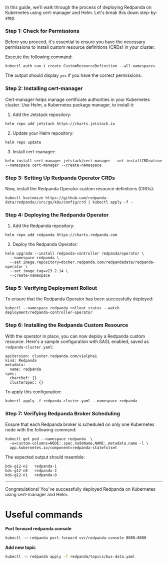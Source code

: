 
In this guide, we'll walk through the process of deploying Redpanda on Kubernetes using cert-manager and Helm. Let's break this down step-by-step.

### **Step 1: Check for Permissions**

Before you proceed, it's essential to ensure you have the necessary permissions to install custom resource definitions (CRDs) in your cluster.

Execute the following command:

```
kubectl auth can-i create CustomResourceDefinition --all-namespaces
```

The output should display `yes` if you have the correct permissions.

### **Step 2: Installing cert-manager**

Cert-manager helps manage certificate authorities in your Kubernetes cluster. Use Helm, a Kubernetes package manager, to install it:

1. Add the Jetstack repository:

```
helm repo add jetstack https://charts.jetstack.io
```

2. Update your Helm repository:

```
helm repo update
```

3. Install cert-manager:

```
helm install cert-manager jetstack/cert-manager --set installCRDs=true --namespace cert-manager --create-namespace
```

### **Step 3: Setting Up Redpanda Operator CRDs**

Now, install the Redpanda Operator custom resource definitions (CRDs):

```
kubectl kustomize https://github.com/redpanda-data/redpanda//src/go/k8s/config/crd | kubectl apply -f -
```

### **Step 4: Deploying the Redpanda Operator**

1. Add the Redpanda repository:

```
helm repo add redpanda https://charts.redpanda.com
```

2. Deploy the Redpanda Operator:

```
helm upgrade --install redpanda-controller redpanda/operator \
  --namespace redpanda \
  --set image.repository=docker.redpanda.com/redpandadata/redpanda-operator \
  --set image.tag=v23.2.14 \
  --create-namespace
```

### **Step 5: Verifying Deployment Rollout**

To ensure that the Redpanda Operator has been successfully deployed:

```
kubectl --namespace redpanda rollout status --watch deployment/redpanda-controller-operator
```

### **Step 6: Installing the Redpanda Custom Resource**

With the operator in place, you can now deploy a Redpanda custom resource. Here's a sample configuration with SASL enabled, saved as `redpanda-cluster.yaml`:

```
apiVersion: cluster.redpanda.com/v1alpha1
kind: Redpanda
metadata:
  name: redpanda
spec:
  chartRef: {}
  clusterSpec: {}
```

To apply this configuration:

```
kubectl apply -f redpanda-cluster.yaml --namespace redpanda
```

### **Step 7: Verifying Redpanda Broker Scheduling**

Ensure that each Redpanda broker is scheduled on only one Kubernetes node with the following command:

```
kubectl get pod --namespace redpanda  \
  -o=custom-columns=NODE:.spec.nodeName,NAME:.metadata.name -l \
  app.kubernetes.io/component=redpanda-statefulset
```

The expected output should resemble:

```
bds-g12-n2   redpanda-1
bds-g12-n0   redpanda-2
bds-g12-n1   redpanda-0
```

---

Congratulations! You've successfully deployed Redpanda on Kubernetes using cert-manager and Helm.

# Useful commands

**Port forward redpanda console**
```bash
kubectl -n redpanda port-forward svc/redpanda-console 8080:8080
```

**Add new topic**
``` bash
kubectl -n redpanda apply -f redpanda/topics/bus-data.yaml
```
